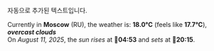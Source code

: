 
자동으로 추가된 텍스트입니다.

<!--START_SECTION:weather:moscow-->
Currently in **Moscow** (RU), the weather is: **18.0°C** (feels like **17.7°C**), ***overcast clouds***<br/>
On *August 11, 2025*, the *sun rises* at 🌅**04:53** and *sets* at 🌇**20:15**.
<!--END_SECTION:weather-->
